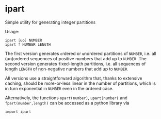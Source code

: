 # ipart
Simple utility for generating integer partitions

Usage:
```
ipart [uo] NUMBER
ipart f NUMBER LENGTH
```
The first version generates `o`rdered or `u`nordered partitions of `NUMBER`, i.e. all (un)ordered sequences of positive numbers that add up to `NUMBER`.
The second version generates `f`ixed-length partitions, i.e. all sequences of length `LENGTH` of non-negative numbers that add up to `NUMBER`.

All versions use a straightforward algorithm that, thanks to extensive caching, should be more-or-less linear in the number of partitions, which is in turn exponential in `NUMBER` even in the ordered case.

Alternatively, the functions `opart(number)`, `upart(number)` and `fpart(number,length)` can be accessed as a python library via
```
import ipart
```
